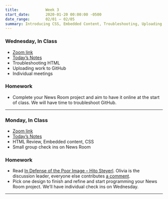 ```yaml
---
title:            Week 3
start_date:       2020-01-20 00:00:00 -0500
date_range:       02/01 – 02/05
summary: Introducing CSS, Embedded Content, Troubleshooting, Uploading to GitHub
---
```


### Wednesday, In Class

- [Zoom link](https://zoom.us/j/7047994536?pwd=RThBZ0oyWHd5M2RZcmFNQUVwUFJHUT09)
- [Today&rsquo;s Notes](https://paper.dropbox.com/doc/Penn-Week-3b-Checking-Your-HTMLCSS-Uploading-Your-Work-Asking-for-Help--BEbtnMBBqP26FWNGaVwBFZFgAQ-vFHYyMlbmLoK98EsTQa6X)
- Troubleshooting HTML
- Uploading work to GitHub
- Individual meetings


### Homework

- Complete your News Room project and aim to have it online at the start of class. We will have time to troubleshoot GitHub.


---

### Monday, In Class

- [Zoom link](https://zoom.us/j/7047994536?pwd=RThBZ0oyWHd5M2RZcmFNQUVwUFJHUT09)
- [Today&rsquo;s Notes](https://paper.dropbox.com/doc/Penn-Week-3a-Notes-HTML-Review-Embedded-Content-CSS--BEUdW_VhsT6ZgS5t1qYWj2P0AQ-us9YEr2ZfWSAfgQjTkbzR)
- HTML Review, Embedded content, CSS
- Small group check ins on News Room

### Homework

- Read [In Defense of the Poor Image –  Hito Steyerl](https://www.e-flux.com/journal/10/61362/in-defense-of-the-poor-image/). Olivia is the discussion leader, everyone else contributes [a comment](https://paper.dropbox.com/doc/Penn-Art-of-Web-S21-Reading-Reflections--BEXPCyG90asJ0DoiipEjiVkiAQ-S1JiF65jZGoyxtwx4EUPf).
- Pick one design to finish and refine and start programming your News Room project. We&rsquo;ll have individual check ins on Wednesday.

---